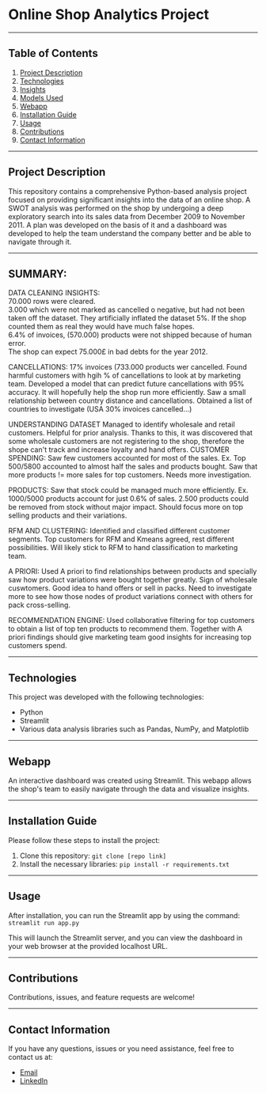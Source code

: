 # Online Shop Analytics Project

---

## Table of Contents
1. [Project Description](#project-description)
2. [Technologies](#technologies)
3. [Insights](#insights)
4. [Models Used](#models-used)
5. [Webapp](#webapp)
6. [Installation Guide](#installation-guide)
7. [Usage](#usage)
8. [Contributions](#contributions)
9. [Contact Information](#contact-information)

---

## Project Description
This repository contains a comprehensive Python-based analysis project focused on providing significant insights into the data of an online shop. A SWOT analysis was performed on the shop by undergoing a deep exploratory search into its sales data from December 2009 to November 2011.
A plan was developed on the basis of it and a dashboard was developed to help the team understand the company better and be able to navigate through it. 

---

## SUMMARY:
DATA CLEANING INSIGHTS:   
70.000 rows were cleared.  
3.000 which were not marked as cancelled o negative, but had not been taken off the dataset. They artificially inflated the dataset 5%. If the shop counted them as real they would have much false hopes.   
6.4% of invoices, (570.000) products were not shipped because of human error.   
The shop can expect 75.000£ in bad debts for the year 2012.   

CANCELLATIONS:
17% invoices (733.000 products wer cancelled.
Found harmful customers with hgih % of cancellations to look at by marketing team.
Developed a model that can predict future cancellations with 95% accuracy. It will hopefully help the shop run more efficiently.
Saw a small relationship between country distance and cancellations.
Obtained a list of countries to investigate (USA 30% invoices cancelled...)

UNDERSTANDING DATASET
Managed to identify wholesale and retail customers. Helpful for prior analysis.
Thanks to this, it was discovered that some wholesale customers are not registering to the shop, therefore the shope can't track and increase loyalty and hand offers.
CUSTOMER SPENDING:
Saw few customers accounted for most of the sales. Ex. Top 500/5800 accounted to almost half the sales and products bought.
Saw that more products != more sales for top customers. Needs more investigation.

PRODUCTS:
Saw that stock could be managed much more efficiently. Ex. 1000/5000 products account for just 0.6% of sales. 2.500 products could be removed from stock without major impact. Should focus more on top selling products and their variations.

RFM AND CLUSTERING:
Identified and classified different customer segments.
Top customers for RFM and Kmeans agreed, rest different possibilities.
Will likely stick to RFM to hand classification to marketing team.

A PRIORI:
Used A priori to find relationships between products and specially saw how product variations were bought together greatly. Sign of wholesale cuswtomers. Good idea to hand offers or sell in packs.
Need to investigate more to see how those nodes of product variations connect with others for pack cross-selling.

RECOMMENDATION ENGINE:
Used collaborative filtering for top customers to obtain a list of top ten products to recommend them.
Together with A priori findings should give marketing team good insights for increasing top customers spend.

---

## Technologies
This project was developed with the following technologies:
* Python
* Streamlit
* Various data analysis libraries such as Pandas, NumPy, and Matplotlib

---

## Webapp
An interactive dashboard was created using Streamlit. This webapp allows the shop's team to easily navigate through the data and visualize insights. 

---

## Installation Guide
Please follow these steps to install the project:

1. Clone this repository: `git clone [repo link]`
2. Install the necessary libraries: `pip install -r requirements.txt`

---

## Usage
After installation, you can run the Streamlit app by using the command: `streamlit run app.py`

This will launch the Streamlit server, and you can view the dashboard in your web browser at the provided localhost URL.

---

## Contributions
Contributions, issues, and feature requests are welcome! 

---

## Contact Information
If you have any questions, issues or you need assistance, feel free to contact us at:

* [Email](mailto:"luisalarconriva@gmail.com")
* [LinkedIn](https://www.linkedin.com/in/luis-alarc%C3%B3n-de-la-lastra-810113122/)
